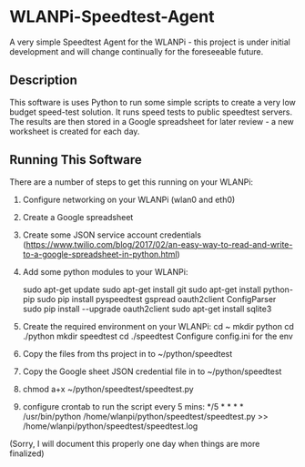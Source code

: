 # WLANPi-Speedtest-Agent

A very simple Speedtest Agent for the WLANPi - this project is under initial development and will change continually for the foreseeable future.

## Description

This software is uses Python to run some simple scripts to create a very low budget speed-test solution. It runs speed tests to public speedtest servers. The results are then stored in a Google spreadsheet for later review - a new worksheet is created for each day.


## Running This Software

There are a number of steps to get this running on your WLANPi:

 1. Configure networking on your WLANPi (wlan0 and eth0)
 2. Create a Google spreadsheet
 3. Create some JSON service account credentials (https://www.twilio.com/blog/2017/02/an-easy-way-to-read-and-write-to-a-google-spreadsheet-in-python.html)
 4. Add some python modules to your WLANPi:
    
	sudo apt-get update
    sudo apt-get install git
    sudo apt-get install python-pip
    sudo pip install pyspeedtest gspread oauth2client ConfigParser
    sudo pip install --upgrade oauth2client
    sudo apt-get install sqlite3
 5. Create the required environment on your WLANPi:
    cd ~
    mkdir python
    cd ./python
    mkdir speedtest
    cd ./speedtest
    Configure config.ini for the env
 6. Copy the files from ths project in to ~/python/speedtest
 7. Copy the Google sheet JSON credential file in to ~/python/speedtest
 8. chmod a+x ~/python/speedtest/speedtest.py
 7. configure crontab to run the script every 5 mins:
    */5 * * * * /usr/bin/python /home/wlanpi/python/speedtest/speedtest.py >> /home/wlanpi/python/speedtest/speedtest.log

(Sorry, I will document this properly one day when things are more finalized)
    



